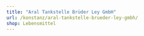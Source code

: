 ```yaml
---
title: "Aral Tankstelle Brüder Ley GmbH"
url: /konstanz/aral-tankstelle-brueder-ley-gmbh/
shop: Lebensmittel
---
```

